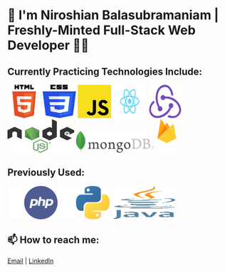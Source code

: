 # 👋 I'm Niroshian Balasubramaniam | Freshly-Minted Full-Stack Web Developer 👨‍💻

## Currently Practicing Technologies Include:
<div>
<img src="./images/html-logo.png" height="75px" width="75px">
<img src="./images/css-logo.png" height="75px" width="75px">
<img src="./images/javascript.png" height="75px" width="75px">
<img src="./images/React-icon.svg" height="75px" width="75px">
<img src="./images/redux.png" height="75px" width="75px">
<img src="./images/node-js.png" height="75px" width="150px">
<img src="./images/mongodb-logo.png" height="50px" width="175px">
<img src="./images/firebase-logo.png" height="75px" width="50px">
</div>


## Previously Used:


<div>
<img src="./images/php.png" height="75px" width="150px">
<img src="./images/python-logo.png" height="75px" width="75px">
<img src="./images/java.svg" height="75px" width="150px">
</div>

## 📫 How to reach me:
[Email](niroshian.b@gmail.com) | [LinkedIn](http://www.linkedin.com/in/niro-b)
    
    
<!--
**niroshian-b/niroshian-b** is a ✨ _special_ ✨ repository because its `README.md` (this file) appears on your GitHub profile.

Here are some ideas to get you started:

-   🔭 I’m currently working on ...
-   🌱 I’m currently learning ...
-   👯 I’m looking to collaborate on ...
-   🤔 I’m looking for help with ...
-   💬 Ask me about ...
-
-   😄 Pronouns: ...
-   ⚡ Fun fact: ...
    -->
